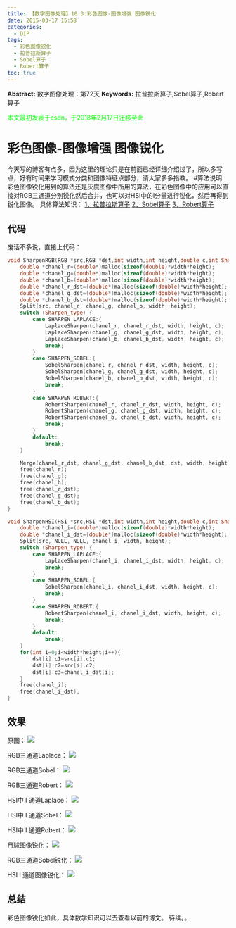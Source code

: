 ```yaml
---
title: 【数字图像处理】10.3:彩色图像-图像增强 图像锐化
date: 2015-03-17 15:58
categories:
  - DIP
tags:
  - 彩色图像锐化
  - 拉普拉斯算子
  - Sobel算子
  - Robert算子
toc: true
---
```

**Abstract:** 数字图像处理：第72天
**Keywords:** 拉普拉斯算子,Sobel算子,Robert算子
<!--more-->
<font color="00FF00">本文最初发表于csdn，于2018年2月17日迁移至此</font>
# 彩色图像-图像增强 图像锐化
今天写的博客有点多，因为这里的理论只是在前面已经详细介绍过了，所以多写点，好有时间来学习模式分类和图像特征点部分，请大家多多指教。
#算法说明
彩色图像锐化用到的算法还是灰度图像中所用的算法，在彩色图像中的应用可以直接对RGB三通道分别锐化然后合并，也可以对HSI中的I分量进行锐化，然后再得到锐化图像。
具体算法知识：
[1、拉普拉斯算子](http://face2ai.com/DIP-5-6-灰度图像-图像增强-拉普拉斯算子/)
[2、Sobel算子](http://face2ai.com/DIP-6-4-灰度图像-图像分割-Sobel算子/)
[3、Robert算子](http://face2ai.com/DIP-6-3-灰度图像-图像分割-Robert算子/)
## 代码
废话不多说，直接上代码：
```c++
void SharpenRGB(RGB *src,RGB *dst,int width,int height,double c,int Sharpen_type){
    double *chanel_r=(double*)malloc(sizeof(double)*width*height);
    double *chanel_g=(double*)malloc(sizeof(double)*width*height);
    double *chanel_b=(double*)malloc(sizeof(double)*width*height);
    double *chanel_r_dst=(double*)malloc(sizeof(double)*width*height);
    double *chanel_g_dst=(double*)malloc(sizeof(double)*width*height);
    double *chanel_b_dst=(double*)malloc(sizeof(double)*width*height);
    Split(src, chanel_r, chanel_g, chanel_b, width, height);
    switch (Sharpen_type) {
        case SHARPEN_LAPLACE:{
            LaplaceSharpen(chanel_r, chanel_r_dst, width, height, c);
            LaplaceSharpen(chanel_g, chanel_g_dst, width, height, c);
            LaplaceSharpen(chanel_b, chanel_b_dst, width, height, c);
            break;
        }
        case SHARPEN_SOBEL:{
            SobelSharpen(chanel_r, chanel_r_dst, width, height, c);
            SobelSharpen(chanel_g, chanel_g_dst, width, height, c);
            SobelSharpen(chanel_b, chanel_b_dst, width, height, c);
            break;
        }
        case SHARPEN_ROBERT:{
            RobertSharpen(chanel_r, chanel_r_dst, width, height, c);
            RobertSharpen(chanel_g, chanel_g_dst, width, height, c);
            RobertSharpen(chanel_b, chanel_b_dst, width, height, c);
            break;
        }
        default:
            break;
    }

    Merge(chanel_r_dst, chanel_g_dst, chanel_b_dst, dst, width, height);
    free(chanel_r);
    free(chanel_g);
    free(chanel_b);
    free(chanel_r_dst);
    free(chanel_g_dst);
    free(chanel_b_dst);
}

void SharpenHSI(HSI *src,HSI *dst,int width,int height,double c,int Sharpen_type){
    double *chanel_i=(double*)malloc(sizeof(double)*width*height);
    double *chanel_i_dst=(double*)malloc(sizeof(double)*width*height);
    Split(src, NULL, NULL, chanel_i, width, height);
    switch (Sharpen_type) {
        case SHARPEN_LAPLACE:{
            LaplaceSharpen(chanel_i, chanel_i_dst, width, height, c);
            break;
        }
        case SHARPEN_SOBEL:{
            SobelSharpen(chanel_i, chanel_i_dst, width, height, c);
            break;
        }
        case SHARPEN_ROBERT:{
            RobertSharpen(chanel_i, chanel_i_dst, width, height, c);
            break;
        }
        default:
            break;
    }
    for(int i=0;i<width*height;i++){
        dst[i].c1=src[i].c1;
        dst[i].c2=src[i].c2;
        dst[i].c3=chanel_i_dst[i];
    }
    free(chanel_i);
    free(chanel_i_dst);
}
```
## 效果
原图：
![](./20150317154805748.png)

RGB三通道Laplace：
![](./20150317155209223.png)

RGB三通道Sobel：
![](./20150317155337410.png)

RGB三通道Robert：
![](./20150317155248691.png)

HSI中 I 通道Laplace：
![](./20150317155234134.png)

HSI中 I 通道Sobel：
![](./20150317155250623.png)

HSI中 I 通道Robert：
![](./20150317155434194.png)

月球图像锐化：
![](./20150317155340590.png)

RGB三通道Sobel锐化：
![](./20150317155547108.png)

HSI I 通道图像锐化：
![](./20150317155452147.png)

## 总结
彩色图像锐化如此，具体数学知识可以去查看以前的博文。
待续。。






